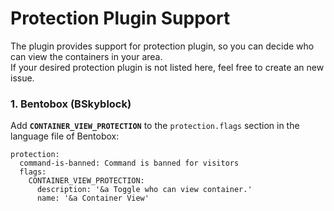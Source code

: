 # Protection Plugin Support

The plugin provides support for protection plugin, so you can decide who can view the containers in your area.
<br>If your desired protection plugin is not listed here, feel free to create an new issue.

### 1. Bentobox (BSkyblock)
Add **`CONTAINER_VIEW_PROTECTION`** to the `protection.flags` section in the language file of Bentobox:
```
protection:
  command-is-banned: Command is banned for visitors
  flags:
    CONTAINER_VIEW_PROTECTION:
      description: '&a Toggle who can view container.'
      name: '&a Container View'
```
